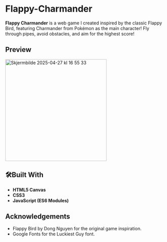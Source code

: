 # Flappy-Charmander

**Flappy Charmander** is a web game I created inspired by the classic Flappy Bird, featuring Charmander from Pokémon as the main character! Fly through pipes, avoid obstacles, and aim for the highest score!

## Preview
<img width="320" alt="Skjermbilde 2025-04-27 kl  16 55 33" src="https://github.com/user-attachments/assets/623cb51a-55a4-4753-8936-a1f4e1eeebd2" />

## 🛠Built With
- **HTML5 Canvas**
- **CSS3**
- **JavaScript (ES6 Modules)**

## Acknowledgements
- Flappy Bird by Dong Nguyen for the original game inspiration.
- Google Fonts for the Luckiest Guy font.
